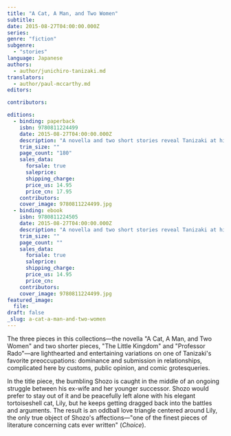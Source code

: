```yaml
---
title: "A Cat, A Man, and Two Women"
subtitle:
date: 2015-08-27T04:00:00.000Z
series:
genre: "fiction"
subgenre:
  - "stories"
language: Japanese
authors:
  - author/junichiro-tanizaki.md
translators:
  - author/paul-mccarthy.md
editors:

contributors:

editions:
  - binding: paperback
    isbn: 9780811224499
    date: 2015-08-27T04:00:00.000Z
    description: "A novella and two short stories reveal Tanizaki at his best and most bizarre "
    trim_size: ""
    page_count: "180"
    sales_data:
      forsale: true
      saleprice:
      shipping_charge:
      price_us: 14.95
      price_cn: 17.95
    contributors:
    cover_image: 9780811224499.jpg
  - binding: ebook
    isbn: 9780811224505
    date: 2015-08-27T04:00:00.000Z
    description: "A novella and two short stories reveal Tanizaki at his best and most bizarre. "
    trim_size: ""
    page_count: ""
    sales_data:
      forsale: true
      saleprice:
      shipping_charge:
      price_us: 14.95
      price_cn:
    contributors:
    cover_image: 9780811224499.jpg
featured_image:
  file:
draft: false
_slug: a-cat-a-man-and-two-women
---
```


The three pieces in this collections—the novella "A Cat, A Man, and Two Women" and two shorter pieces, "The Little Kingdom" and "Professor Rado"—are lighthearted and entertaining variations on one of Tanizaki's favorite preoccupations: dominance and submission in relationships, complicated here by customs, public opinion, and comic grotesqueries.

In the title piece, the bumbling Shozo is caught in the middle of an ongoing struggle between his ex-wife and her younger successor. Shozo would prefer to stay out of it and be peacefully left alone with his elegant tortoiseshell cat, Lily, but he keeps getting dragged back into the battles and arguments. The result is an oddball love triangle centered around Lily, the only true object of Shozo's affections—"one of the finest pieces of literature concerning cats ever written" (_Choice_).
